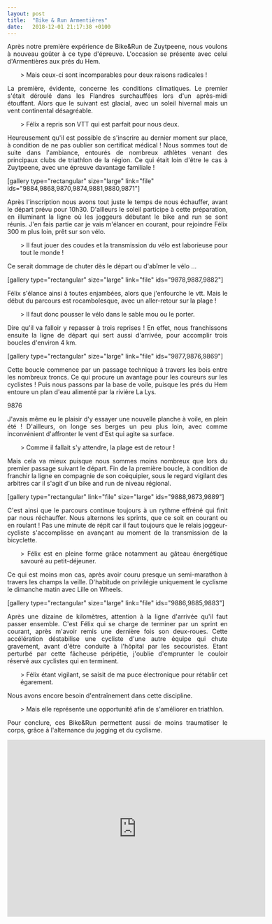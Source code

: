 ```yaml
---
layout: post
title:  "Bike & Run Armentières"
date:   2018-12-01 21:17:38 +0100
---
```

<p style="text-align: justify;">Après notre première expérience de Bike&amp;Run de Zuytpeene, nous voulons à nouveau goûter à ce type d'épreuve.
L'occasion se présente avec celui d'Armentières aux prés du Hem.</p>
<p style="padding-left: 30px; text-align: justify;">> Mais ceux-ci sont incomparables pour deux raisons radicales !
<p style="text-align: justify;">La première, évidente, concerne les conditions climatiques.
Le premier s'était déroulé dans les Flandres surchauffées lors d'un après-midi étouffant.
Alors que le suivant est glacial, avec un soleil hivernal mais un vent continental désagréable.</p>
<p style="padding-left: 30px; text-align: justify;">> Félix a repris son VTT qui est parfait pour nous deux.
<p style="text-align: justify;">Heureusement qu'il est possible de s'inscrire au dernier moment sur place, à condition de ne pas oublier son certificat médical !
Nous sommes tout de suite dans l'ambiance, entourés de nombreux athlètes venant des principaux clubs de triathlon de la région.
Ce qui était loin d'être le cas à Zuytpeene, avec une épreuve davantage familiale !</p>
[gallery type="rectangular" size="large" link="file" ids="9884,9868,9870,9874,9881,9880,9871"]
<p style="text-align: justify;">Après l'inscription nous avons tout juste le temps de nous échauffer, avant le départ prévu pour 10h30.
D'ailleurs le soleil participe à cette préparation, en illuminant la ligne où les joggeurs débutant le bike and run se sont réunis.
J'en fais partie car je vais m'élancer en courant, pour rejoindre Félix 300 m plus loin, prêt sur son vélo.</p>
<p style="padding-left: 30px; text-align: justify;">> Il faut jouer des coudes et la transmission du vélo est laborieuse pour tout le monde !
<p style="text-align: justify;">Ce serait dommage de chuter dès le départ ou d'abîmer le vélo ...</p>
[gallery type="rectangular" size="large" link="file" ids="9878,9887,9882"]
<p style="text-align: justify;">Félix s'élance ainsi à toutes enjambées, alors que j'enfourche le vtt.
Mais le début du parcours est rocambolesque, avec un aller-retour sur la plage !</p>
<p style="padding-left: 30px; text-align: justify;">> Il faut donc pousser le vélo dans le sable mou ou le porter.
<p style="text-align: justify;">Dire qu'il va falloir y repasser à trois reprises !
En effet, nous franchissons ensuite la ligne de départ qui sert aussi d'arrivée, pour accomplir trois boucles d'environ 4 km.</p>
[gallery type="rectangular" size="large" link="file" ids="9877,9876,9869"]
<p style="text-align: justify;">Cette boucle commence par un passage technique à travers les bois entre les nombreux troncs.
Ce qui procure un avantage pour les coureurs sur les cyclistes !
Puis nous passons par la base de voile, puisque les prés du Hem entoure un plan d'eau alimenté par la rivière La Lys.</p>
9876
<p style="text-align: justify;">J'avais même eu le plaisir d'y essayer une nouvelle planche à voile, en plein été !
D'ailleurs, on longe ses berges un peu plus loin, avec comme inconvénient d'affronter le vent d'Est qui agite sa surface.</p>
<p style="padding-left: 30px; text-align: justify;">> Comme il fallait s'y attendre, la plage est de retour !
<p style="text-align: justify;">Mais cela va mieux puisque nous sommes moins nombreux que lors du premier passage suivant le départ.
Fin de la première boucle, à condition de franchir la ligne en compagnie de son coéquipier, sous le regard vigilant des arbitres car il s'agit d'un bike and run de niveau régional.</p>
[gallery type="rectangular" link="file" size="large" ids="9888,9873,9889"]
<p style="text-align: justify;">C'est ainsi que le parcours continue toujours à un rythme effréné qui finit par nous réchauffer.
Nous alternons les sprints, que ce soit en courant ou en roulant !
Pas une minute de répit car il faut toujours que le relais joggeur-cycliste s'accomplisse en avançant au moment de la transmission de la bicyclette.</p>
<p style="padding-left: 30px; text-align: justify;">> Félix est en pleine forme grâce notamment au gâteau énergétique savouré au petit-déjeuner.
<p style="text-align: justify;">Ce qui est moins mon cas, après avoir couru presque un semi-marathon à travers les champs la veille.
D'habitude on privilégie uniquement le cyclisme le dimanche matin avec Lille on Wheels.</p>
[gallery type="rectangular" size="large" link="file" ids="9886,9885,9883"]
<p style="text-align: justify;">Après une dizaine de kilomètres, attention à la ligne d'arrivée qu'il faut passer ensemble.
C'est Félix qui se charge de terminer par un sprint en courant, après m'avoir remis une dernière fois son deux-roues.
Cette accélération déstabilise une cycliste d'une autre équipe qui chute gravement, avant d'être conduite à l'hôpital par les secouristes.
Etant perturbé par cette fâcheuse péripétie, j'oublie d'emprunter le couloir réservé aux cyclistes qui en terminent.</p>
<p style="padding-left: 30px; text-align: justify;">> Félix étant vigilant, se saisit de ma puce électronique pour rétablir cet égarement.
<p style="text-align: justify;">Nous avons encore besoin d'entraînement dans cette discipline.</p>
<p style="padding-left: 30px; text-align: justify;">> Mais elle représente une opportunité afin de s'améliorer en triathlon.
<p style="text-align: justify;">Pour conclure, ces Bike&amp;Run permettent aussi de moins traumatiser le corps, grâce à l'alternance du jogging et du cyclisme.</p>

<center><iframe src="https://www.strava.com/activities/1971356445/embed/3696adefcc0c7e4d1a498785a5237432c0200e7e" width="590" height="405" frameborder="0" scrolling="no" data-mce-fragment="1"></iframe></center>